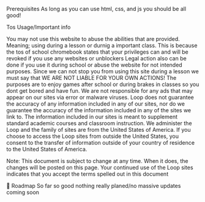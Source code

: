 Prerequisites
As long as you can use html, css, and js you should be all good!

Tos
Usage/Important info

You may not use this website to abuse the abilities that are provided. Meaning; using during a lesson or durnig a important class. This is because the tos of school chromebook states that your privileges can and will be revoked if you use any websites or unblockers Legal action also can be done if you use it during school or abuse the website for not intended purposes. Since we can not stop you from using this site during a lesson we must say that WE ARE NOT LIABLE FOR YOUR OWN ACTIONS! The purposes are to enjoy games after school or during brakes in classes so you dont get bored and have fun. We are not responsible for any ads that may appear on our sites via error or malware viruses. Loop does not guarantee the accuracy of any information included in any of our sites, nor do we guarantee the accuracy of the information included in any of the sites we link to. The information included in our sites is meant to supplement standard academic courses and classroom instruction. We administer the Loop and the family of sites are from the United States of America. If you choose to access the Loop sites from outside the United States, you consent to the transfer of information outside of your country of residence to the United States of America.

Note: This document is subject to change at any time. When it does, the changes will be posted on this page. Your continued use of the Loop sites indicates that you accept the terms spelled out in this document

🚧 Roadmap
So far so good nothing really planed/no massive updates coming soon
